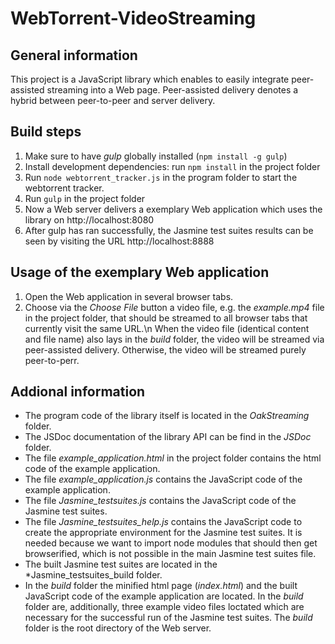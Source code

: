# WebTorrent-VideoStreaming

## General information
This project is a JavaScript library which enables to easily integrate peer-assisted streaming into a Web page.
Peer-assisted delivery denotes a hybrid between peer-to-peer and server delivery.


## Build steps
1. Make sure to have *gulp* globally installed (```npm install -g gulp```)
2. Install development dependencies: run ```npm install``` in the project folder
3. Run ```node webtorrent_tracker.js``` in the program folder to start the webtorrent tracker.
4. Run ```gulp``` in the project folder
5. Now a Web server delivers a exemplary Web application which uses the library on http://localhost:8080
6. After gulp has ran successfully, the Jasmine test suites results can be seen by visiting the URL http://localhost:8888



## Usage of the exemplary Web application
1. Open the Web application in several browser tabs.
2. Choose via the *Choose File* button a video file, e.g. the *example.mp4* file in the project folder, that should be streamed to all browser tabs that currently visit the same URL.\n
When the video file (identical content and file name) also lays in the *build* folder, the video will be streamed via peer-assisted delivery. Otherwise, the video will be streamed purely peer-to-perr.


## Addional information
- The program code of the library itself is located in the *OakStreaming* folder.
- The JSDoc documentation of the library API can be find in the *JSDoc* folder.
- The file *example_application.html* in the project folder contains the html code of the example application.
- The file *example_application.js* contains the JavaScript code of the example application.
- The file *Jasmine_testsuites.js* contains the JavaScript code of the Jasmine test suites.
- The file *Jasmine_testsuites_help.js* contains the JavaScript code to create the appropriate environment for the Jasmine test suites. It is needed because we want to import node modules that should then get browserified, which is not possible in the main Jasmine test suites file.
- The built Jasmine test suites are located in the *Jasmine_testsuites_build folder.
- In the *build* folder the minified html page (*index.html*) and the built JavaScript code of the example application are located. In the *build* folder are, additionally, three example video files loctated which are necessary for the successful run of the Jasmine test suites. The *build* folder is the root directory of the Web server. 